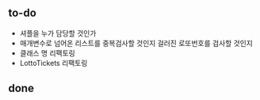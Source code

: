 ## to-do
- 셔플을 누가 담당할 것인가
- 매개변수로 넘어온 리스트를 중복검사할 것인지 걸러진 로또번호를 검사할 것인지
- 클래스 명 리팩토링
- LottoTickets 리팩토링
## done